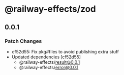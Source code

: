 # @railway-effects/zod

## 0.0.1

### Patch Changes

- cf52d55: Fix pkg#files to avoid publishing extra stuff
- Updated dependencies [cf52d55]
  - @railway-effects/result@0.0.1
  - @railway-effects/error@0.0.1
